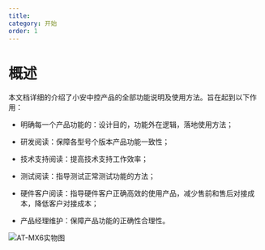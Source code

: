 ```yaml
---
title: 
category: 开始
order: 1
---
```

# 概述
本文档详细的介绍了小安中控产品的全部功能说明及使用方法。旨在起到以下作用：

- 明确每一个产品功能的：设计目的，功能外在逻辑，落地使用方法；

- 研发阅读：保障各型号个版本产品功能一致性；

- 技术支持阅读：提高技术支持工作效率； 

- 测试阅读：指导测试正常测试功能的方法； 

- 硬件客户阅读：指导硬件客户正确高效的使用产品，减少售前和售后对接成本，降低客户对接成本；

- 产品经理维护：保障产品功能的正确性合理性。

![AT-MX6实物图](https://raw.githubusercontent.com/ssmsky/ssmsky.github.io/main/docs/pictures/AT-MX6.jpg)
